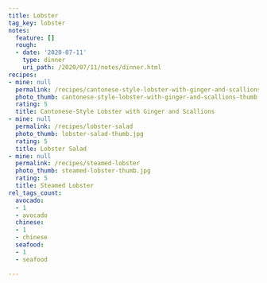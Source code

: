 ```yaml
---
title: Lobster
tag_key: lobster
notes:
  feature: []
  rough:
  - date: '2020-07-11'
    type: dinner
    uri_path: /2020/07/11/notes/dinner.html
recipes:
- mine: null
  permalink: /recipes/cantonese-style-lobster-with-ginger-and-scallions
  photo_thumb: cantonese-style-lobster-with-ginger-and-scallions-thumb.jpg
  rating: 5
  title: Cantonese-Style Lobster with Ginger and Scallions
- mine: null
  permalink: /recipes/lobster-salad
  photo_thumb: lobster-salad-thumb.jpg
  rating: 5
  title: Lobster Salad
- mine: null
  permalink: /recipes/steamed-lobster
  photo_thumb: steamed-lobster-thumb.jpg
  rating: 5
  title: Steamed Lobster
rel_tags_count:
  avocado:
  - 1
  - avocado
  chinese:
  - 1
  - chinese
  seafood:
  - 1
  - seafood

---
```

